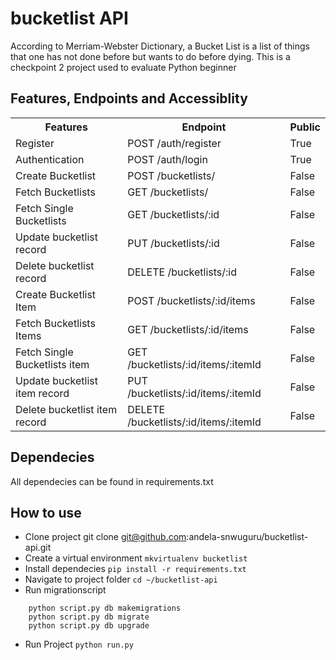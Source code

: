 # bucketlist API
According to Merriam-Webster Dictionary, a Bucket List is a list of things that one has not done before but wants to do before dying.
This is a checkpoint 2 project used to evaluate Python beginner

## Features, Endpoints and Accessiblity
<table>
<tr>
<th> Features </th>
<th> Endpoint</th>
<th> Public</th>
</tr>
<tr>
 <td>Register </td>
 <td>POST /auth/register</td>
 <td> True</td>
</tr>
<tr>
<td>Authentication</td>
<td>POST /auth/login</td>
<td>True</td>
</tr>

<tr>
<td>Create Bucketlist</td>
<td>POST /bucketlists/ </td>
<td>False</td>
</tr>

<tr>
<td>Fetch Bucketlists</td>
<td>GET /bucketlists/ </td>
<td>False</td>
</tr>

<tr>
<td>Fetch Single Bucketlists</td>
<td>GET /bucketlists/:id </td>
<td>False</td>
</tr>

<tr>
<td>Update bucketlist record</td>
<td>PUT /bucketlists/:id </td>
<td>False</td>
</tr>

<tr>
<td>Delete bucketlist record</td>
<td>DELETE /bucketlists/:id </td>
<td>False</td>
</tr>

<tr>
<td>Create Bucketlist Item</td>
<td>POST /bucketlists/:id/items </td>
<td>False</td>
</tr>

<tr>
<td>Fetch Bucketlists Items</td>
<td>GET /bucketlists/:id/items </td>
<td>False</td>
</tr>

<tr>
<td>Fetch Single Bucketlists item</td>
<td>GET /bucketlists/:id/items/:itemId </td>
<td>False</td>
</tr>

<tr>
<td>Update bucketlist item record</td>
<td>PUT /bucketlists/:id/items/:itemId </td>
<td>False</td>
</tr>

<tr>
<td>Delete bucketlist item record</td>
<td>DELETE /bucketlists/:id/items/:itemId </td>
<td>False</td>
</tr>

</table>

## Dependecies
All dependecies can be found in requirements.txt

## How to use
- Clone project git clone git@github.com:andela-snwuguru/bucketlist-api.git
- Create a virtual environment `` mkvirtualenv bucketlist ``
- Install dependecies `` pip install -r requirements.txt ``
- Navigate to project folder `` cd ~/bucketlist-api ``
- Run migrationscript 
``` 
	python script.py db makemigrations
	python script.py db migrate 
	python script.py db upgrade 
```
- Run Project `` python run.py ``
